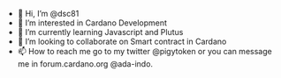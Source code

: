- 👋 Hi, I’m @dsc81
- 👀 I’m interested in Cardano Development
- 🌱 I’m currently learning Javascript and Plutus
- 💞️ I’m looking to collaborate on Smart contract in Cardano
- 📫 How to reach me go to my twitter @pigytoken or you can message me in forum.cardano.org @ada-indo.

<!---
dsc81/dsc81 is a ✨ special ✨ repository because its `README.md` (this file) appears on your GitHub profile.
You can click the Preview link to take a look at your changes.
--->
